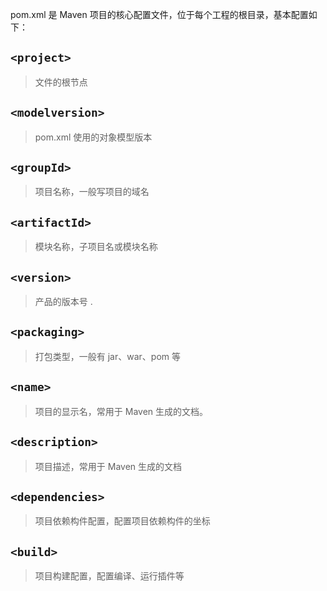 pom.xml 是 Maven 项目的核心配置文件，位于每个工程的根目录，基本配置如下：

## `<project>`

> 文件的根节点

## `<modelversion>`

> pom.xml 使用的对象模型版本

## `<groupId>`

> 项目名称，一般写项目的域名

## `<artifactId>`

> 模块名称，子项目名或模块名称

## `<version>`

> 产品的版本号 .

## `<packaging>`

> 打包类型，一般有 jar、war、pom 等

## `<name>`

> 项目的显示名，常用于 Maven 生成的文档。

## `<description>`

> 项目描述，常用于 Maven 生成的文档

## `<dependencies>`

> 项目依赖构件配置，配置项目依赖构件的坐标

## `<build>`

>项目构建配置，配置编译、运行插件等
